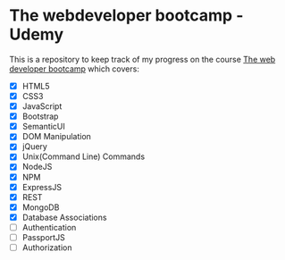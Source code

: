 # The webdeveloper bootcamp - Udemy

This is a repository to keep track of my progress on the course [The web developer bootcamp](https://www.udemy.com/the-web-developer-bootcamp/) which covers:

-  [X] HTML5
-  [X] CSS3
-  [X] JavaScript
-  [X] Bootstrap
-  [X] SemanticUI
-  [X] DOM Manipulation
-  [X] jQuery
-  [X] Unix(Command Line) Commands
-  [X] NodeJS
-  [X] NPM
-  [X] ExpressJS
-  [X] REST
-  [X] MongoDB
-  [X] Database Associations
-  [ ] Authentication
-  [ ] PassportJS
-  [ ] Authorization

